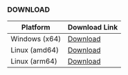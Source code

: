 ### DOWNLOAD
| Platform      | Download Link |
|---------------|---------------|
| Windows (x64) | [Download](https://github.com/chelaxian/FreeNetCalc/actions/runs/13073166124/artifacts/2516754526) |
| Linux (amd64) | [Download](https://github.com/chelaxian/FreeNetCalc/actions/runs/13073166124/artifacts/2516752685) |
| Linux (arm64) | [Download](https://github.com/chelaxian/FreeNetCalc/actions/runs/13073166124/artifacts/2516754125) |
